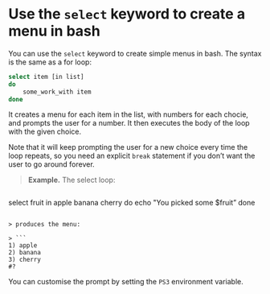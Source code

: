 # Use the `select` keyword to create a menu in bash

You can use the `select` keyword to create simple menus in bash. The syntax is the same as a for loop:

```bash
select item [in list]
do
    some_work_with item
done
```

It creates a menu for each item in the list, with numbers for each chocie, and prompts the user for a number. It then executes the body of the loop with the given choice.

Note that it will keep prompting the user for a new choice every time the loop repeats, so you need an explicit `break` statement if you don’t want the user to go around forever.

> **Example.** The select loop:

> ```bash
select fruit in apple banana cherry
do
  echo "You picked some $fruit”
done
```

> produces the menu:

> ```
1) apple
2) banana
3) cherry
#?
```

You can customise the prompt by setting the `PS3` environment variable.
